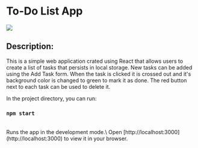 # To-Do List App

![](./screenshot.png)

## Description:

This is a simple web application crated using React that allows users to create a list of tasks that persists in local storage.
New tasks can be added using the Add Task form. When the task is clicked it is crossed out and it's background color is changed to green to mark it as done. The red button next to each task can be used to delete it.

In the project directory, you can run:

### `npm start`

<br/>
Runs the app in the development mode.\
Open [http://localhost:3000](http://localhost:3000) to view it in your browser.
